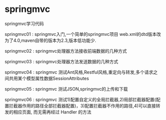 # springmvc
springmvc学习代码

springmvc01 : springmvc入门,一个简单的springmvc项目 web.xml的dtd版本改为了4.0,maven自带的版本为2.3,版本低功能少.

springmvc02 : springmvc处理器方法接收前端数据的几种方式

springmvc03 : springmvc处理器方法发送数据的几种方式

springmvc04 : springmvc 测试Ant风格,Restful风格,重定向与转发,多个请求之间共用某个模型属性数据SessionAttributes

springmvc05 : springmvc 测试JSON,springmvc的上传和下载

springmvc06 : springmvc 测试1)配置自定义的全局拦截器,2)局部拦截器配置(配置拦截器作用的路径全部拦截器配置)，3)配置拦截器不作用的路径,4)可以直接转发的相应页面, 而无需再经过 Handler 的方法

